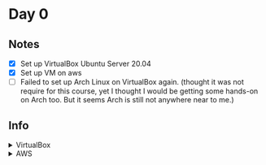 # Day 0

## Notes

- [x] Set up VirtualBox Ubuntu Server 20.04
- [x] Set up VM on aws
- [ ] Failed to set up Arch Linux on VirtualBox again. (thought it was not require for this course, yet I thought I would be getting some hands-on on Arch too. But it seems Arch is still not anywhere near to me.)

## Info

<details>
<summary> VirtualBox </summary>

(will act as **remote**) VirtualBox Ubuntu Server 20.04
 - hostname: `ariana` (will be changed later in day 3)
 - login/user: `haiji`
 - ip: `192.168.225.26`

(will act as **local**) Host Machine Ubuntu Desktop 20.04
 - hostname: `Pavilion`
 - login/user: `devpogi`
 - ip: `192.168.225.44`

</details>

<details>
<summary> AWS </summary>

(will act as **remote**) aws Ubuntu Server 20.04
 - hostname: `ip-172-31-45-141` (will be changed later in day 3)
 - login/user: `ubuntu`
 - ip: `?`

(will act as **local**) Host Machine Ubuntu Desktop 20.04
 - hostname: `Pavilion`
 - login/user: `devpogi`

</details>